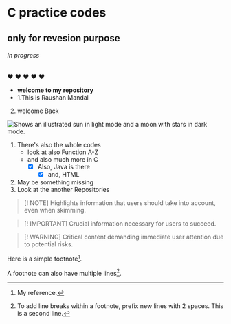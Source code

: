 # C practice codes
## only for revesion purpose
###### In progress
:heart: :heart: :heart: :heart: :heart:
- **welcome to my repository**
- 1.This is Raushan Mandal
2. welcome Back

<picture>
  <source media="(prefers-color-scheme: dark)" srcset="https://user-images.githubusercontent.com/25423296/163456776-7f95b81a-f1ed-45f7-b7ab-8fa810d529fa.png">
  <source media="(prefers-color-scheme: light)" srcset="https://user-images.githubusercontent.com/25423296/163456779-a8556205-d0a5-45e2-ac17-42d089e3c3f8.png">
  <img alt="Shows an illustrated sun in light mode and a moon with stars in dark mode." src="https://user-images.githubusercontent.com/25423296/163456779-a8556205-d0a5-45e2-ac17-42d089e3c3f8.png">
</picture>

1. There's also the whole codes
   - look at also Function A-Z
   - and also much more in C
     - [X] Also, Java is there
          * [x] and, HTML 
1. May be something missing 
9. Look at the another Repositories 




> [! NOTE]
> Highlights information that users should take into account, even when skimming.

> [! IMPORTANT]
> Crucial information necessary for users to succeed.

> [! WARNING]
> Critical content demanding immediate user attention due to potential risks.



Here is a simple footnote[^1].

A footnote can also have multiple lines[^2].

[^1]: My reference.
[^2]: To add line breaks within a footnote, prefix new lines with 2 spaces.
  This is a second line.